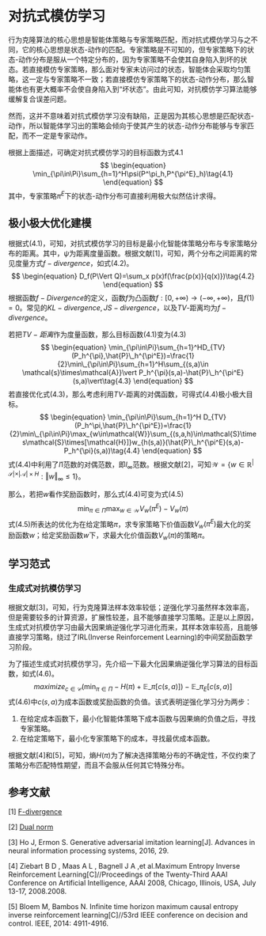 # 对抗式模仿学习

行为克隆算法的核心思想是智能体策略与专家策略匹配，而对抗式模仿学习与之不同，它的核心思想是状态-动作的匹配。专家策略是不可知的，但专家策略下的状态-动作分布是服从一个特定分布的，因为专家策略不会使其自身陷入到坏的状态。若直接模仿专家策略，那么面对专家未访问过的状态，智能体会采取均匀策略，这一定与专家策略不一致；若直接模仿专家策略下的状态-动作分布，那么智能体也有更大概率不会使自身陷入到“坏状态”。由此可知，对抗模仿学习算法能够缓解复合误差问题。

然而，这并不意味着对抗式模仿学习没有缺陷，正是因为其核心思想是匹配状态-动作，所以智能体学习出的策略会倾向于使其产生的状态-动作分布能够与专家匹配，而不一定是专家动作。

根据上面描述，可确定对抗式模仿学习的目标函数为式4.1
$$
\begin{equation}
\min_{\pi\in\Pi}\sum_{h=1}^H\psi(P^\pi_h,P^{\pi^E}_h)\tag{4.1}
\end{equation}
$$
其中，专家策略$\pi^E$下的状态-动作分布可直接利用极大似然估计求得。



## 极小极大优化建模

根据式(4.1)，可知，对抗式模仿学习的目标是最小化智能体策略分布与专家策略分布的距离。其中，$\psi$为距离度量函数。根据文献[1]，可知，两个分布之间距离的常见度量方式$f-divergence$，如式(4.2)。
$$
\begin{equation}
D_f(P\Vert Q)=\sum_x p(x)f(\frac{p(x)}{q(x)})\tag{4.2}
\end{equation}
$$
根据函数$f-Divergence$的定义，函数$f$为凸函数$f:[0,+\infty)\to(-\infty,+\infty)$，且$f(1)=0$。常见的$KL-divergence,JS-divergence$，以及$TV$-距离均为$f-divergence$。

若把$TV-距离$作为度量函数，那么目标函数(4.1)变为(4.3)
$$
\begin{equation}
\min_{\pi\in\Pi}\sum_{h=1}^HD_{TV}(P_h^{\pi},\hat{P}\_h^{\pi^E})=\frac{1}{2}\min\_{\pi\in\Pi}\sum_{h=1}^H\sum_{(s,a)\in \mathcal{s}\times\mathcal{A}}\vert P_h^{\pi}(s,a)-\hat{P}\_h^{\pi^E}(s,a)\vert\tag{4.3}
\end{equation}
$$
若直接优化式(4.3)，那么考虑利用$TV$-距离的对偶函数，可得式(4.4)极小极大目标。
$$
\begin{equation}
\min_{\pi\in\Pi}\sum_{h=1}^H D_{TV}(P_h^\pi,\hat{P}\_h^{\pi^E})=\frac{1}{2}\min\_{\pi\in\Pi}\max_{w\in\mathcal{W}}\sum_{(s,a,h)\in\mathcal{S}\times\mathcal{S}\times[\mathcal{H}]}w_{h(s,a)}(\hat{P}\_h^{\pi^E}(s,a)-P_h^{\pi}(s,a))\tag{4.4}
\end{equation}
$$
式(4.4)中利用了$l1$范数的对偶范数，即$l_{\infty}$范数。根据文献[2]，可知$\mathcal{W}=\{w\in \mathbb{R}^{\vert\mathcal{S}\vert\times\vert\mathcal{A}\vert\times H}:\Vert w\Vert_{\infty}\le 1\}$。

那么，若把$w$看作奖励函数时，那么式(4.4)可变为式(4.5)
$$
\begin{equation}
\min_{\pi\in\Pi}\max_{w\in\mathcal{W}}V_{w}(\pi^{E})-V_{w}(\pi)\tag{4.5}
\end{equation}
$$
式(4.5)所表达的优化为在给定策略$\pi$，求专家策略下价值函数$V_{w}(\pi^E)$最大化的奖励函数$w$；给定奖励函数$w$下，求最大化价值函数$V_w(\pi)$的策略$\pi$。



## 学习范式

### 生成式对抗模仿学习

根据文献[3]，可知，行为克隆算法样本效率较低；逆强化学习虽然样本效率高，但是需要较多的计算资源，扩展性较差，且不能够直接学习策略。正是以上原因，生成式对抗模仿学习由最大因果熵逆强化学习进化而来，其样本效率较高，且能够直接学习策略，绕过了IRL(Inverse Reinforcement Learning)的中间奖励函数学习阶段。

为了描述生成式对抗模仿学习，先介绍一下最大化因果熵逆强化学习算法的目标函数，如式(4.6)。
$$
\begin{equation}
maximize_{c\in\mathcal{C}}(\min_{\pi\in\Pi}-H(\pi)+\mathbb{E}\_\pi[c(s,a)])-\mathbb{E}\_{\pi_E}[c(s,a)]\tag{4.6}
\end{equation}
$$
式(4.6)中$c(s,a)$为成本函数或奖励函数的负值。该式表明逆强化学习分为两步：

1. 在给定成本函数下，最小化智能体策略下成本函数与因果熵的负值之后，寻找专家策略。
2. 在给定策略下，最小化专家策略下的成本，寻找最优成本函数。

根据文献[4]和[5]，可知，熵$H(\pi)$为了解决选择策略分布的不确定性，不仅约束了策略分布匹配特性期望，而且不会服从任何其它特殊分布。



## 参考文献

[1] [F-divergence](https://en.wikipedia.org/wiki/F-divergence)

[2] [Dual norm](https://en.wikipedia.org/w/index.php?title=Dual_norm&oldid=1029266114)

[3] Ho J, Ermon S. Generative adversarial imitation learning[J]. Advances in neural information processing systems, 2016, 29.

[4] Ziebart B D , Maas A L , Bagnell J A ,et al.Maximum Entropy Inverse Reinforcement Learning[C]//Proceedings of the Twenty-Third AAAI Conference on Artificial Intelligence, AAAI 2008, Chicago, Illinois, USA, July 13-17, 2008.2008.

[5] Bloem M, Bambos N. Infinite time horizon maximum causal entropy inverse reinforcement learning[C]//53rd IEEE conference on decision and control. IEEE, 2014: 4911-4916.

